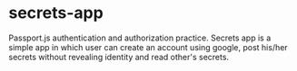 # secrets-app
Passport.js authentication and authorization practice.
Secrets app is a simple app in which user can create an account using google, post his/her secrets without revealing identity and read other's secrets. 
